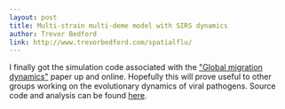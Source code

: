 ```yaml
---
layout: post
title: Multi-strain multi-deme model with SIRS dynamics
author: Trevor Bedford
link: http://www.trevorbedford.com/spatialflu/
---
```


I finally got the simulation code associated with the ["Global migration dynamics"](/papers/bedford-2010-global/) paper up and online.  Hopefully this will prove useful to other groups working on the evolutionary dynamics of viral pathogens.  Source code and analysis can be found [here](http://www.trevorbedford.com/spatialflu/).
